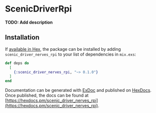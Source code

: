 # ScenicDriverRpi

**TODO: Add description**

## Installation

If [available in Hex](https://hex.pm/docs/publish), the package can be installed
by adding `scenic_driver_nerves_rpi` to your list of dependencies in `mix.exs`:

```elixir
def deps do
  [
    {:scenic_driver_nerves_rpi, "~> 0.1.0"}
  ]
end
```

Documentation can be generated with [ExDoc](https://github.com/elixir-lang/ex_doc)
and published on [HexDocs](https://hexdocs.pm). Once published, the docs can
be found at [https://hexdocs.pm/scenic_driver_nerves_rpi](https://hexdocs.pm/scenic_driver_nerves_rpi).

